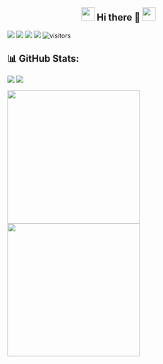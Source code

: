 
## <center><img src="https://static.wikia.nocookie.net/dank_memer/images/c/ca/DankBinary.gif/revision/latest?cb=20211212183124" width="30px"> Hi there 🖖 <img src="https://static.wikia.nocookie.net/dank_memer/images/c/ca/DankBinary.gif/revision/latest?cb=20211212183124" width="30px">
</center>

<!--
**digiDevemon/digiDevemon** is a ✨ _special_ ✨ repository because its `README.md` (this file) appears on your GitHub profile.

Here are some ideas to get you started:

- 🔭 I’m currently working on ...
- 🌱 I’m currently learning ...
- 👯 I’m looking to collaborate on ...
- 🤔 I’m looking for help with ...
- 💬 Ask me about ...
- 📫 How to reach me: ...
- 😄 Pronouns: ...
- ⚡ Fun fact: ...
-->
<p>
    <a href="https://github.com/digiDevemon/digiDevemon"><img src="https://img.shields.io/badge/status-updating-brightgreen.svg"></a>
    <a href="https://github.com/digiDevemon/digiDevemon/graphs/contributors"><img src="https://img.shields.io/github/contributors/digiDevemon/digiDevemon?color=blue"></a>
    <a href="https://github.com/digiDevemon/digiDevemon/stargazers"><img src="https://img.shields.io/github/stars/digiDevemon/digiDevemon?logo=github"></a>
    <a href="https://github.com/digiDevemon/digiDevemon/network/members"><img src="https://img.shields.io/github/forks/digiDevemon/digiDevemon?color=blue&logo=github"></a>
    <img src="https://visitor-badge.laobi.icu/badge?page_id=digiDevemon" alt="visitors"/>
</p>

## 📊 GitHub Stats:
![](https://github-readme-stats.vercel.app/api/top-langs/?username=digiDevemon&theme=dark&hide_border=false&include_all_commits=true&count_private=false&layout=compact)
![](https://github-readme-streak-stats.herokuapp.com/?user=digiDevemon&theme=dark&hide_border=false)<br/>

<img width=300 src='https://github-readme-stats.vercel.app/api/top-langs/?username=digiDevemon&theme=dark&hide_border=false&include_all_commits=true&count_private=false&layout=compact' />
<img width=300 src='https://github-readme-streak-stats.herokuapp.com/?user=digiDevemon&theme=dark&hide_border=false' />
